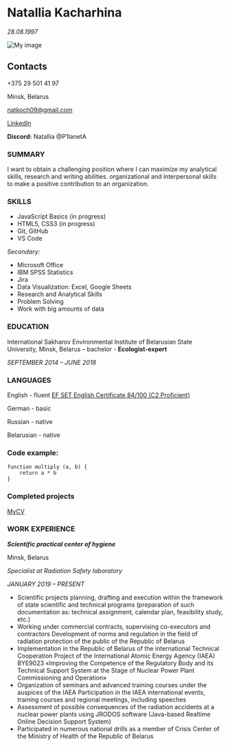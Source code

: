 # Natallia Kacharhina
*28.08.1997*

![My image](rsschool-cv\Images\IMG.jpg "my photo")
## Contacts
+375 29 501 41 97

Minsk, Belarus

natkoch09@gmail.com

[LinkedIn](linkedin.com/in/natallia-kacharhina-836782171/)

**Discord:** Natallia @P1lanetA

### **SUMMARY** 

I want to obtain a challenging position where I can maximize  my analytical skills, research and writing abilities. organizational and interpersonal skills to make a positive contribution to an organization.

### **SKILLS**

- JavaScript Basics (in progress)
- HTML5, CSS3 (in progress)
- Git, GitHub
- VS Code

*Secondary:*
  - Microsoft Office
  - IBM SPSS Statistics
  - Jira
  - Data Visualization: Excel, Google Sheets
  - Research and Analytical Skills
  - Problem Solving
  - Work with big amounts of data

### **EDUCATION**

International Sakharov Environmental Institute of Belarusian State University, Minsk, Belarus – bachelor - **Ecologist-expert**

*SEPTEMBER 2014 – JUNE 2018*

### **LANGUAGES**

English - fluent [EF SET English Certificate 84/100 (C2 Proficient)](https://www.efset.org/cert/cT4mfw)

German - basic

Russian - native

Belarusian - native

### **Code example:**

```
function multiply (a, b) {
    return a * b    
}
```
### **Completed projects**

[MyCV](https://github.com/P1anetA/rsschool-cv.git)

### **WORK EXPERIENCE**

***Scientific practical center of hygiene***

Minsk, Belarus

*Specialist at Radiation Safety laboratory*

*JANUARY 2019 – PRESENT*

- Scientific projects planning, drafting and execution within the framework of state scientific and technical programs (preparation of such documentation as: technical assignment, calendar plan, feasibility study, etc.)
- Working under commercial contracts, supervising co-executors and contractors
Development of norms and regulation  in the field of radiation protection of the public of the Republic of Belarus
- Implementation in the Republic of Belarus of the international Technical Cooperation Project of the International Atomic Energy Agency (IAEA) BYE9023 «Improving the Competence of the Regulatory Body and its Technical Support System at the Stage of Nuclear Power Plant Commissioning and Operation»
- Organization of seminars and advanced training courses under the auspices of the IAEA
Participation in the IAEA international events, training courses and regional meetings, including speeches
- Assessment of possible consequences of the radiation accidents at a nuclear power plants using  JRODOS software (Java-based Realtime Online Decision Support System)
- Participated in numerous national drills as a member of Crisis Center of the Ministry of Health of the Republic of Belarus